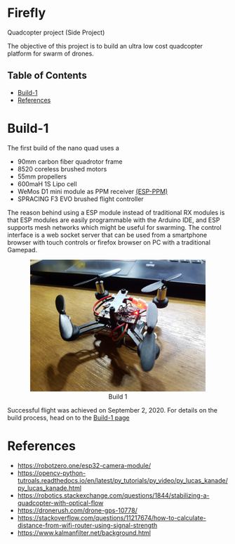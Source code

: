 # Firefly
Quadcopter project (Side Project)

The objective of this project is to build an ultra low cost quadcopter platform for swarm of drones.

## Table of Contents

- [Build-1](#build-1)
- [References](#references)



# Build-1

The first build of the nano quad uses a 
- 90mm carbon fiber quadrotor frame
- 8520 coreless brushed motors
- 55mm propellers
- 600maH 1S Lipo cell
- WeMos D1 mini module as PPM receiver <a href="https://github.com/DipanshuShukla/ESP-PPM">(ESP-PPM)</a>
- SPRACING F3 EVO brushed flight controller

The reason behind using a ESP module instead of traditional RX modules is that ESP modules are easily programmable with the Arduino IDE, and ESP supports mesh networks which might be useful for swarming. The control interface is a web socket server that can be used from a smartphone browser with touch controls or firefox browser on PC with a traditional Gamepad. 

<figure align="center">
    <img src="images/build1.jpg" alt="drawing" width="400"/>
    <figcaption>Build 1</figcaption>
</figure>

Successful flight was achieved on September 2, 2020. For details on the build process, head on to the <a href="Build 1/README.md">Build-1 page</a>

# References

- https://robotzero.one/esp32-camera-module/
- https://opencv-python-tutroals.readthedocs.io/en/latest/py_tutorials/py_video/py_lucas_kanade/py_lucas_kanade.html
- https://robotics.stackexchange.com/questions/1844/stabilizing-a-quadcopter-with-optical-flow
- https://dronerush.com/drone-gps-10778/
- https://stackoverflow.com/questions/11217674/how-to-calculate-distance-from-wifi-router-using-signal-strength
- https://www.kalmanfilter.net/background.html
